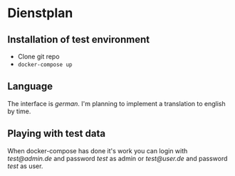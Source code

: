 # Dienstplan

## Installation of test environment

- Clone git repo
- ```docker-compose up```

## Language

The interface is _german_. I'm planning to implement a translation to english by time.

## Playing with test data

When docker-compose has done it's work you can login with
_test@admin.de_ and password _test_ as admin or
_test@user.de_ and password _test_ as user.